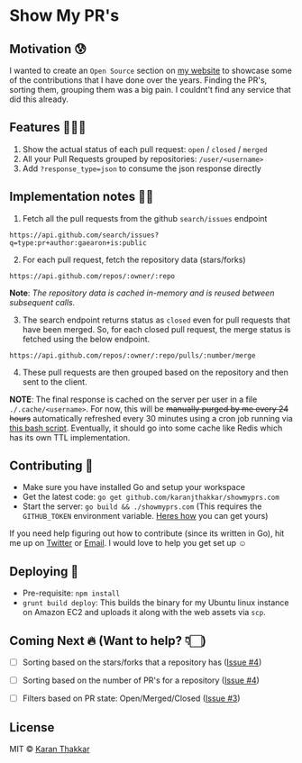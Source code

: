 # Show My PR's

## Motivation 😰

I wanted to create an `Open Source` section on [my website](https://karanjthakkar.com) to showcase some of the contributions that I have done over the years. Finding the PR's, sorting them, grouping them was a big pain. I couldnt't find any service that did this already. 


## Features 💅🏻💥

1. Show the actual status of each pull request: `open` / `closed` / `merged`
2. All your Pull Requests grouped by repositories: `/user/<username>`
3. Add `?response_type=json` to consume the json response directly


## Implementation notes 🙇🏻

1. Fetch all the pull requests from the github `search/issues` endpoint

  `https://api.github.com/search/issues?q=type:pr+author:gaearon+is:public`

2. For each pull request, fetch the repository data (stars/forks)

  `https://api.github.com/repos/:owner/:repo`

  **Note**: *The repository data is cached in-memory and is reused between subsequent calls.*

3. The search endpoint returns status as `closed` even for pull requests that have been merged. So, for each closed pull request, the merge status is fetched using the below endpoint.

  `https://api.github.com/repos/:owner/:repo/pulls/:number/merge`

4. These pull requests are then grouped based on the repository and then sent to the client.

**NOTE**: The final response is cached on the server per user in a file `./.cache/<username>`. For now, this will be ~~manually purged by me every 24 hours~~ automatically refreshed every 30 minutes using a cron job running via [this bash script](./refresh.sh). Eventually, it should go into some cache like Redis which has its own TTL implementation.


## Contributing 👯

- Make sure you have installed Go and setup your workspace
- Get the latest code: `go get github.com/karanjthakkar/showmyprs.com`
- Start the server: `go build && ./showmyprs.com` (This requires the `GITHUB_TOKEN` environment variable. [Heres how](https://github.com/blog/1509-personal-api-tokens) you can get yours)

If you need help figuring out how to contribute (since its written in Go), hit me up on [Twitter](https://twitter.com/geekykaran) or [Email](mailto:karanjthakkar@gmail.com). I would love to help you get set up ☺️


## Deploying 🚀

- Pre-requisite: `npm install`
- `grunt build deploy`: This builds the binary for my Ubuntu linux instance on Amazon EC2 and uploads it along with the web assets via `scp`.



## Coming Next 🔥 (**Want to help? 👇🏻**)

- [ ] Sorting based on the stars/forks that a repository has ([Issue #4](https://github.com/karanjthakkar/showmyprs.com/issues/))
- [ ] Sorting based on the number of PR's for a repository ([Issue #4](https://github.com/karanjthakkar/showmyprs.com/issues/))
- [ ] Filters based on PR state: Open/Merged/Closed ([Issue #3](https://github.com/karanjthakkar/showmyprs.com/issues/))


## License

MIT © [Karan Thakkar](https://karanjthakkar.com)
